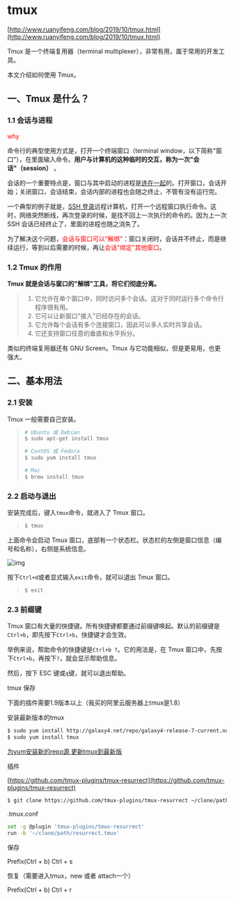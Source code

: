 # tmux

[http://www.ruanyifeng.com/blog/2019/10/tmux.html](http://www.ruanyifeng.com/blog/2019/10/tmux.html)

Tmux 是一个终端复用器（terminal multiplexer），非常有用，属于常用的开发工具。

本文介绍如何使用 Tmux。

## 一、Tmux 是什么？

### 1.1 会话与进程

<font color=red>why</font>

命令行的典型使用方式是，打开一个终端窗口（terminal window，以下简称"窗口"），在里面输入命令。**用户与计算机的这种临时的交互，称为一次"会话"（session）** 。

会话的一个重要特点是，窗口与其中启动的进程是[连在一起](https://www.ruanyifeng.com/blog/2016/02/linux-daemon.html)的。打开窗口，会话开始；关闭窗口，会话结束，会话内部的进程也会随之终止，不管有没有运行完。

一个典型的例子就是，[SSH 登录](https://www.ruanyifeng.com/blog/2011/12/ssh_remote_login.html)远程计算机，打开一个远程窗口执行命令。这时，网络突然断线，再次登录的时候，是找不回上一次执行的命令的。因为上一次 SSH 会话已经终止了，里面的进程也随之消失了。

为了解决这个问题，<font color=red>会话与窗口可以"解绑"</font>：窗口关闭时，会话并不终止，而是继续运行，等到以后需要的时候，再让<font color=red>会话"绑定"其他窗口</font>。

### 1.2 Tmux 的作用

**Tmux 就是会话与窗口的"解绑"工具，将它们彻底分离。**

> 1. 它允许在单个窗口中，同时访问多个会话。这对于同时运行多个命令行程序很有用。
> 2. 它可以让新窗口"接入"已经存在的会话。
> 3. 它允许每个会话有多个连接窗口，因此可以多人实时共享会话。
> 4. 它还支持窗口任意的垂直和水平拆分。

类似的终端复用器还有 GNU Screen。Tmux 与它功能相似，但是更易用，也更强大。

## 二、基本用法

### 2.1 安装

Tmux 一般需要自己安装。

> ```bash
> # Ubuntu 或 Debian
> $ sudo apt-get install tmux
> 
> # CentOS 或 Fedora
> $ sudo yum install tmux
> 
> # Mac
> $ brew install tmux
> ```

### 2.2 启动与退出

安装完成后，键入`tmux`命令，就进入了 Tmux 窗口。

> ```bash
> $ tmux
> ```

上面命令会启动 Tmux 窗口，底部有一个状态栏。状态栏的左侧是窗口信息（编号和名称），右侧是系统信息。

![img](https://www.wangbase.com/blogimg/asset/201910/bg2019102006.png)

按下`Ctrl+d`或者显式输入`exit`命令，就可以退出 Tmux 窗口。

> ```bash
> $ exit
> ```

### 2.3 前缀键

Tmux 窗口有大量的快捷键。所有快捷键都要通过前缀键唤起。默认的前缀键是`Ctrl+b`，即先按下`Ctrl+b`，快捷键才会生效。

举例来说，帮助命令的快捷键是`Ctrl+b ?`。它的用法是，在 Tmux 窗口中，先按下`Ctrl+b`，再按下`?`，就会显示帮助信息。

然后，按下 ESC 键或`q`键，就可以退出帮助。



















tmux 保存

下面的插件需要1.9版本以上（我买的阿里云服务器上tmux是1.8）

安装最新版本的tmux

```bash
$ sudo yum install http://galaxy4.net/repo/galaxy4-release-7-current.noarch.rpm
$ sudo yum install tmux
```

[为yum安装新的repo源,更新tmux到最新版](https://www.dianjilingqu.com/117820.html)



插件

[https://github.com/tmux-plugins/tmux-resurrect](https://github.com/tmux-plugins/tmux-resurrect)

```sh
$ git clone https://github.com/tmux-plugins/tmux-resurrect ~/clone/path
```

.tmux.conf

```sh
set -g @plugin 'tmux-plugins/tmux-resurrect'
run -b '~/clone/path/resurrect.tmux'
```

保存

Prefix(Ctrl + b) Ctrl + s

恢复（需要进入tmux，new 或者 attach一个）

Prefix(Ctrl + b) Ctrl + r
